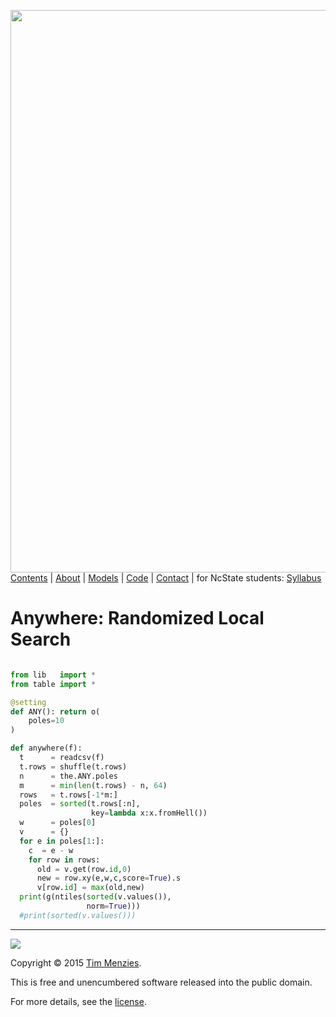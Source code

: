[<img width=900 src="https://raw.githubusercontent.com/txt/mase/master/img/banner1.png">](https://github.com/txt/mase/blob/master/README.md)   
[Contents](https://github.com/txt/mase/blob/master/TOC.md) |
[About](https://github.com/txt/mase/blob/master/ABOUT.md) |
[Models](https://github.com/txt/mase/blob/master/MODELS.md) |
[Code](https://github.com/txt/mase/tree/master/src) |
[Contact](http://menzies.us) |
for NcState students: [Syllabus](https://github.com/txt/mase/blob/master/SYLLABUS.md) 


# Anywhere: Randomized Local Search

````python

from lib   import *
from table import *

@setting
def ANY(): return o(
    poles=10
)

def anywhere(f):
  t      = readcsv(f)
  t.rows = shuffle(t.rows)
  n      = the.ANY.poles
  m      = min(len(t.rows) - n, 64)
  rows   = t.rows[-1*m:]
  poles  = sorted(t.rows[:n],
                  key=lambda x:x.fromHell())
  w      = poles[0]
  v      = {}
  for e in poles[1:]:
    c  = e - w
    for row in rows:
      old = v.get(row.id,0)
      new = row.xy(e,w,c,score=True).s
      v[row.id] = max(old,new)
  print(g(ntiles(sorted(v.values()),
                 norm=True)))
  #print(sorted(v.values()))
````


_________

<img src="https://raw.githubusercontent.com/txt/mase/master/img/pd-icon.png">  

Copyright © 2015 [Tim Menzies](http://menzies.us).


This is free and unencumbered software released into the public domain.

For more details, see the [license](https://github.com/txt/mase/blob/master/LICENSE).

